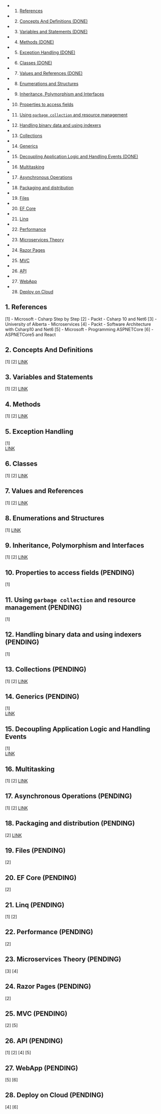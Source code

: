 <!-- vscode-markdown-toc -->
* 1. [References](#References)
* 2. [ Concepts And Definitions (DONE)](#ConceptsAndDefinitionsDONE)
* 3. [Variables and Statements (DONE)](#VariablesandStatementsDONE)
* 4. [Methods (DONE)](#MethodsDONE)
* 5. [Exception Handling (DONE)](#ExceptionHandlingDONE)
* 6. [Classes (DONE)](#ClassesDONE)
* 7. [Values and References (DONE)](#ValuesandReferencesDONE)
* 8. [Enumerations and Structures](#EnumerationsandStructures)
* 9. [Inheritance, Polymorphism and Interfaces](#InheritancePolymorphismandInterfaces)
* 10. [Properties to access fields](#Propertiestoaccessfields)
* 11. [Using `garbage collection` and resource management](#Usinggarbagecollectionandresourcemanagement)
* 12. [Handling binary data and using indexers](#Handlingbinarydataandusingindexers)
* 13. [Collections](#Collections)
* 14. [Generics](#Generics)
* 15. [Decoupling Application Logic and Handling Events (DONE)](#DecouplingApplicationLogicandHandlingEventsDONE)
* 16. [Multitasking](#Multitasking)
* 17. [Asynchronous Operations](#AsynchronousOperations)
* 18. [Packaging and distribution](#Packaginganddistribution)
* 19. [Files](#Files)
* 20. [EF Core](#EFCore)
* 21. [Linq](#Linq)
* 22. [Performance](#Performance)
* 23. [Microservices Theory](#MicroservicesTheory)
* 24. [Razor Pages](#RazorPages)
* 25. [MVC](#MVC)
* 26. [API](#API)
* 27. [WebApp](#WebApp)
* 28. [Deploy on Cloud](#DeployonCloud)

<!-- vscode-markdown-toc-config
	numbering=true
	autoSave=true
	/vscode-markdown-toc-config -->
<!-- /vscode-markdown-toc -->

##  1. <a name='References'></a>References

[1] - Microsoft - Csharp Step by Step
[2] - Packt - Csharp 10 and Net6
[3] - University of Alberta - Microservices
[4] - Packt - Software Architecture with Csharp10 and Net6
[5] - Microsoft - Programming ASPNETCore
[6] - ASPNETCore5 and React


##  2. <a name='ConceptsAndDefinitionsDONE'></a> Concepts And Definitions 
[1] [2]
[LINK](/ComputerScience/Microsoft/NetCore/ConceptsAndDefinitions.md)

##  3. <a name='VariablesandStatementsDONE'></a>Variables and Statements 
[1] [2]
[LINK](/ComputerScience/Microsoft/NetCore/VariablesAndStatements.md)

##  4. <a name='MethodsDONE'></a>Methods 
[1] [2]
[LINK](/ComputerScience/Microsoft/NetCore/Methods.md)

##  5. <a name='ExceptionHandlingDONE'></a>Exception Handling
[1]  
[LINK](/ComputerScience/Microsoft/NetCore/ExceptionHandling.md)

##  6. <a name='ClassesDONE'></a>Classes
[1] [2]
[LINK](/ComputerScience/Microsoft/NetCore/Classes.md)

##  7. <a name='ValuesandReferencesDONE'></a>Values and References
[1] [2]
[LINK](/ComputerScience/Microsoft/NetCore/ValuesAndReferences.md)

##  8. <a name='EnumerationsandStructures'></a>Enumerations and Structures
[1]
[LINK](/ComputerScience/Microsoft/NetCore/EnumerationsAndStructures.md)

##  9. <a name='InheritancePolymorphismandInterfaces'></a>Inheritance, Polymorphism and Interfaces
[1] [2]
[LINK](/ComputerScience/Microsoft/NetCore/Inheritance-polymorphism-and-Interfaces.md)

##  10. <a name='Propertiestoaccessfields'></a>Properties to access fields (PENDING)
[1]  

##  11. <a name='Usinggarbagecollectionandresourcemanagement'></a>Using `garbage collection` and resource management (PENDING)
[1] 

##  12. <a name='Handlingbinarydataandusingindexers'></a>Handling binary data and using indexers (PENDING)
[1] 

##  13. <a name='Collections'></a>Collections (PENDING)
[1] [2]
[LINK](/ComputerScience/Microsoft/NetCore/Collections.md)

##  14. <a name='Generics'></a>Generics (PENDING)
[1]  
[LINK](/ComputerScience/Microsoft/NetCore/Generics.md) 

##  15. <a name='DecouplingApplicationLogicandHandlingEventsDONE'></a>Decoupling Application Logic and Handling Events
[1]  
[LINK](/ComputerScience/Microsoft/NetCore/DecouplingApplicationLogic.md)

##  16. <a name='Multitasking'></a>Multitasking 
[1] [2]
[LINK](/ComputerScience/Microsoft/NetCore/Multitasking.md)

##  17. <a name='AsynchronousOperations'></a>Asynchronous Operations (PENDING)
[1] [2]
[LINK](/ComputerScience/Microsoft/NetCore/AsynchronousOperations.md)

##  18. <a name='Packaginganddistribution'></a>Packaging and distribution (PENDING)
[2]
[LINK](/ComputerScience/Microsoft/NetCore/Packaging-and-Distribution.md)

##  19. <a name='Files'></a>Files (PENDING)
[2]

##  20. <a name='EFCore'></a>EF Core (PENDING)
[2]

##  21. <a name='Linq'></a>Linq (PENDING)
[1] [2]

##  22. <a name='Performance'></a>Performance (PENDING)
[2]

##  23. <a name='MicroservicesTheory'></a>Microservices Theory (PENDING)
[3] [4]

##  24. <a name='RazorPages'></a>Razor Pages (PENDING)
[2]

##  25. <a name='MVC'></a>MVC (PENDING)
[2] [5]

##  26. <a name='API'></a>API (PENDING)
[1] [2] [4] [5]

##  27. <a name='WebApp'></a>WebApp (PENDING)
[5] [6]

##  28. <a name='DeployonCloud'></a>Deploy on Cloud (PENDING)
[4] [6]
